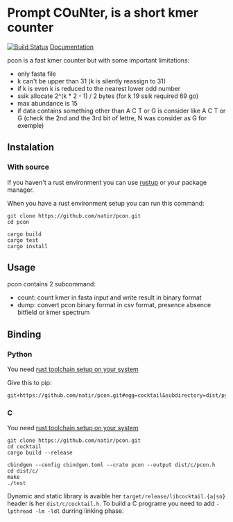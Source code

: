 # Prompt COuNter, is a short kmer counter

[![Build Status](https://travis-ci.org/natir/pcon.svg?branch=master)](https://travis-ci.org/natir/pcon) [Documentation](https://natir.github.io/pcon/pcon)

pcon is a fast kmer counter but with some important limitations:

- only fasta file
- k can't be upper than 31 (k is silently reassign to 31)
- if k is even k is reduced to the nearest lower odd number
- ssik allocate 2^(k * 2 - 1) / 2 bytes (for k 19 ssik required 69 go)
- max abundance is 15
- if data contains something other than A C T or G is consider like A C T or G (check the 2nd and the 3rd bit of lettre, N was consider as G for exemple)

## Instalation

### With source

If you haven't a rust environment you can use [rustup](https://rustup.rs/) or your package manager.

When you have a rust environment setup you can run this command:

```
git clone https://github.com/natir/pcon.git
cd pcon

cargo build
cargo test
cargo install
```

## Usage

pcon contains 2 subcommand:

- count: count kmer in fasta input and write result in binary format
- dump: convert pcon binary format in csv format, presence absence bitfield or kmer spectrum

## Binding

### Python

You need [rust toolchain setup on your system](https://rustup.rs/)

Give this to pip:
```
git+https://github.com/natir/pcon.git#egg=cocktail&subdirectory=dist/python
```

### C

You need [rust toolchain setup on your system](https://rustup.rs/)

```
git clone https://github.com/natir/pcon.git
cd cocktail
cargo build --release

cbindgen --config cbindgen.toml --crate pcon --output dist/c/pcon.h
cd dist/c/
make
./test
```

Dynamic and static library is avaible her `target/release/libcocktail.{a|so}` header is her `dist/c/cocktail.h`. To build a C programe you need to add `-lpthread -lm -ldl` durring linking phase.
